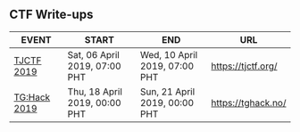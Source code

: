 ## CTF Write-ups

EVENT | START | END | URL
--- | --- | --- | ---
[TJCTF 2019](https://github.com/jebidiah-anthony/ctf_writeups/tree/master/2019_TJCTF) | Sat, 06 April 2019, 07:00 PHT | Wed, 10 April 2019, 07:00 PHT | https://tjctf.org/
[TG:Hack 2019](https://github.com/jebidiah-anthony/ctf_writeups/tree/master/2019_TG:Hack) | Thu, 18 April 2019, 00:00 PHT | Sun, 21 April 2019, 00:00 PHT | https://tghack.no/
